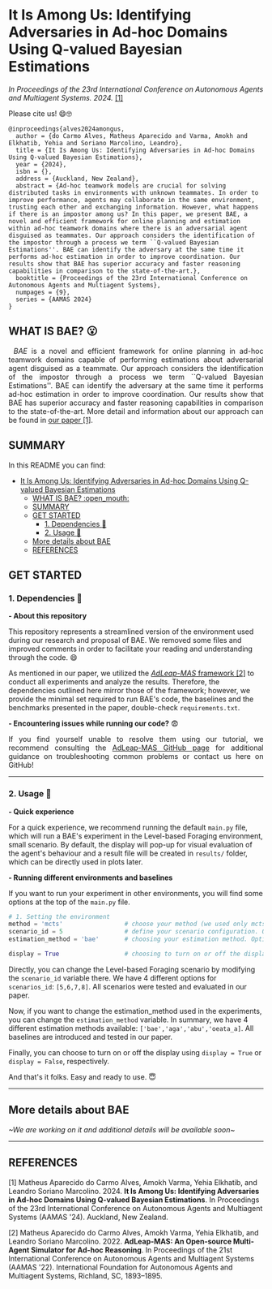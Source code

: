# It Is Among Us: Identifying Adversaries in Ad-hoc Domains Using Q-valued Bayesian Estimations

<i>In Proceedings of the 23rd International Conference on Autonomous Agents and Multiagent Systems. 2024.</i> <a href="#alves2024amongus">[1]</a>

Please cite us! 😄🤓

```
@inproceedings{alves2024amongus,
  author = {do Carmo Alves, Matheus Aparecido and Varma, Amokh and Elkhatib, Yehia and Soriano Marcolino, Leandro},
  title = {It Is Among Us: Identifying Adversaries in Ad-hoc Domains Using Q-valued Bayesian Estimations},
  year = {2024},
  isbn = {},
  address = {Auckland, New Zealand},
  abstract = {Ad-hoc teamwork models are crucial for solving distributed tasks in environments with unknown teammates. In order to improve performance, agents may collaborate in the same environment, trusting each other and exchanging information. However, what happens if there is an impostor among us? In this paper, we present BAE, a novel and efficient framework for online planning and estimation within ad-hoc teamwork domains where there is an adversarial agent disguised as teammates. Our approach considers the identification of the impostor through a process we term ``Q-valued Bayesian Estimations''. BAE can identify the adversary at the same time it performs ad-hoc estimation in order to improve coordination. Our results show that BAE has superior accuracy and faster reasoning capabilities in comparison to the state-of-the-art.},
  booktitle = {Proceedings of the 23rd International Conference on Autonomous Agents and Multiagent Systems},
  numpages = {9},
  series = {AAMAS 2024}
}
```

## WHAT IS BAE? :open_mouth:

<p style="text-align: justify; text-indent: 10px;" >
<i>BAE</i> is a novel and efficient framework for online planning in ad-hoc teamwork domains capable of performing estimations about adversarial agent disguised as a teammate. Our approach considers the identification of the impostor through a process we term ``Q-valued Bayesian Estimations''. BAE can identify the adversary at the same time it performs ad-hoc estimation in order to improve coordination. Our results show that BAE has superior accuracy and faster reasoning capabilities in comparison to the state-of-the-art. More detail and information about our approach can be found in <a href="#alves2024amongus">our paper [1]</a>.
</p>

        
## SUMMARY

In this README you can find:

- [It Is Among Us: Identifying Adversaries in Ad-hoc Domains Using Q-valued Bayesian Estimations](#it-is-among-us-identifying-adversaries-in-ad-hoc-domains-using-q-valued-bayesian-estimations)
  - [WHAT IS BAE? :open\_mouth:](#what-is-bae-open_mouth)
  - [SUMMARY](#summary)
  - [GET STARTED](#get-started)
    - [1. Dependencies :pencil:](#1-dependencies-pencil)
    - [2. Usage :muscle:](#2-usage-muscle)
  - [More details about BAE](#more-details-about-bae)
  - [REFERENCES](#references)

## GET STARTED

### 1. Dependencies :pencil:

<b>- About this repository</b>

This repository represents a streamlined version of the environment used during our research and proposal of BAE.
We removed some files and improved comments in order to facilitate your reading and understanding through the code. :smile:

As mentioned in our paper, we utilized the <a href="#alves2022adleapmas"><i>AdLeap-MAS</i> framework [2]</a> to conduct all experiments and analyze the results. Therefore, the dependencies outlined here mirror those of the framework; however, we provide the minimal set required to run BAE's code, the baselines and the benchmarks presented in the paper, double-check `requirements.txt`.

<b>- Encountering issues while running our code?</b> :fearful:

<p style="text-align: justify; text-indent: 0px;">
 If you find yourself unable to resolve them using our tutorial, we recommend consulting the <a href="https://github.com/lsmcolab/adleap-mas/">AdLeap-MAS GitHub page</a> for additional guidance on troubleshooting common problems or contact us here on GitHub!
</p>

------------------------
### 2. Usage :muscle:

<b>- Quick experience</b>

For a quick experience, we recommend running the default `main.py` file, which will run a BAE's experiment in the Level-based Foraging environment, small scenario. By default, the display will pop-up for visual evaluation of the agent's behaviour and a result file will be created in `results/` folder, which can be directly used in plots later.

<b>- Running different environments and baselines</b>

If you want to run your experiment in other environments, you will find some options at the top of the `main.py` file.

```python
# 1. Setting the environment
method = 'mcts'                 # choose your method (we used only mcts in this paper)
scenario_id = 5                 # define your scenario configuration. Options: [5,6,7,8]
estimation_method = 'bae'       # choosing your estimation method. Options: ['bae','aga','abu','oeata_a]

display = True                  # choosing to turn on or off the display
```

Directly, you can change the Level-based Foraging scenario by modifying the `scenario_id` variable there.
We have 4 different options for `scenarios_id`: `[5,6,7,8]`.
All scenarios were tested and evaluated in our paper.

Now, if you want to change the estimation_method used in the experiments, you can change the `estimation_method` variable.
In summary, we have 4 different estimation methods available: `['bae','aga','abu','oeata_a]`.
All baselines are introduced and tested in our paper.

Finally, you can choose to turn on or off the display using `display = True` or `display = False`, respectively.

And that's it folks. Easy and ready to use. :innocent:

------------------------
## More details about BAE

*~We are working on it and additional details will be available soon~*

------------------------
## REFERENCES

<a name="alves2024amongus">[1]</a> Matheus Aparecido do Carmo Alves, Amokh Varma, Yehia Elkhatib, and Leandro Soriano Marcolino. 2024. <b>It Is Among Us: Identifying Adversaries in Ad-hoc Domains Using Q-valued Bayesian Estimations</b>. In Proceedings of the 23rd International Conference on Autonomous Agents and Multiagent Systems (AAMAS '24). Auckland, New Zealand.

<a name="alves2022adleapmas">[2]</a> Matheus Aparecido do Carmo Alves, Amokh Varma, Yehia Elkhatib, and Leandro Soriano Marcolino. 2022. <b>AdLeap-MAS: An Open-source Multi-Agent Simulator for Ad-hoc Reasoning</b>. In Proceedings of the 21st International Conference on Autonomous Agents and Multiagent Systems (AAMAS '22). International Foundation for Autonomous Agents and Multiagent Systems, Richland, SC, 1893–1895.
